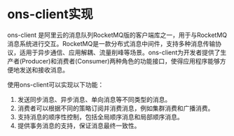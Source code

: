 # ons-client实现

ons-client 是阿里云的消息队列RocketMQ版的客户端库之一，用于与RocketMQ消息系统进行交互。RocketMQ是一款分布式消息中间件，支持多种消息传输协议，适用于异步通信、应用解耦、流量削峰等场景。ons-client为开发者提供了生产者(Producer)和消费者(Consumer)两种角色的功能接口，使得应用程序能够方便地发送和接收消息。

使用ons-client可以实现以下功能：

1. 发送同步消息、异步消息、单向消息等不同类型的消息。
2. 消费者可以根据不同的策略订阅并消费消息，例如集群消费和广播消费。
3. 支持消息的顺序性控制，包括全局顺序消息和局部顺序消息。
4. 提供事务消息的支持，保证消息最终一致性。